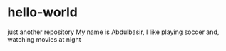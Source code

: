 # hello-world
just another repository
My name is Abdulbasir, I like playing soccer and, watching movies at night

